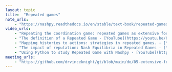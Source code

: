 ```yaml
---
layout: topic
title:  "Repeated games"
note_urls:
    - "https://nashpy.readthedocs.io/en/stable/text-book/repeated-games.html"
video_urls:
    - "Repeating the coordination game: repeated games as extensive form games. - [YouTube](https://youtu.be/RTxIw_M4XEY) - [Private](https://cardiff.cloud.panopto.eu/Panopto/Pages/Viewer.aspx?id=1cd4a3e4-6054-4e34-b104-af930110f136)"
    - "The definition of a Repeated Game - [YouTube](https://youtu.be/0mV43J8MR64) - [Private](https://cardiff.cloud.panopto.eu/Panopto/Pages/Viewer.aspx?id=8323c235-e54d-40c6-bdea-af9301110fb1)"
    - "Mapping histories to actions: strategies in repeated games. - [YouTube](https://youtu.be/2yIt8m9KraE) - [Private](https://cardiff.cloud.panopto.eu/Panopto/Pages/Viewer.aspx?id=b2ee62dc-7d0a-4a55-9d0b-af9301112cb4)"
    - "The impact of reputation: Nash Equilibria in Repeated Games - [YouTube](https://youtu.be/F3TpV77V6xI) - [Private](https://cardiff.cloud.panopto.eu/Panopto/Pages/Viewer.aspx?id=961c25a2-f98d-4fcd-9f0f-af9301114484)"
    - "Using Python to study Repeated Game with Nashpy - [YouTube](https://youtu.be/s4jF9X86pTg) - [Private](https://cardiff.cloud.panopto.eu/Panopto/Pages/Viewer.aspx?id=78fed781-91b5-4746-8639-af9301115c24)"
meeting_urls:
    - "https://github.com/drvinceknight/gt/blob/main/do/05-extensive-form-games.rst"
---
```

